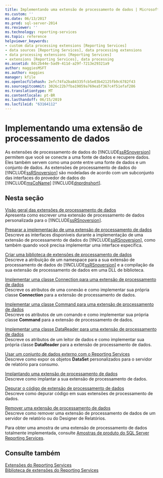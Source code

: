 ```yaml
---
title: Implementando uma extensão de processamento de dados | Microsoft Docs
ms.custom: ''
ms.date: 06/13/2017
ms.prod: sql-server-2014
ms.reviewer: ''
ms.technology: reporting-services
ms.topic: reference
helpviewer_keywords:
- custom data processing extensions [Reporting Services]
- data sources [Reporting Services], data processing extensions
- data processing extensions [Reporting Services]
- extensions [Reporting Services], data processing
ms.assetid: 8dc2b44e-5ad9-411d-a29f-7213e29321a9
author: maggiesMSFT
ms.author: maggies
manager: kfile
ms.openlocfilehash: 2efc74fa2ba84335fcb5e03b42125fb9c6782f43
ms.sourcegitcommit: 3026c22b7fba19059a769ea5f367c4f51efaf286
ms.translationtype: MT
ms.contentlocale: pt-BR
ms.lasthandoff: 06/15/2019
ms.locfileid: "63164112"
---
```

# <a name="implementing-a-data-processing-extension"></a>Implementando uma extensão de processamento de dados
  As extensões de processamento de dados do [!INCLUDE[ssRSnoversion](../../../includes/ssrsnoversion-md.md)] permitem que você se conecte a uma fonte de dados e recupere dados. Eles também servem como uma ponte entre uma fonte de dados e um conjunto de dados. As extensões de processamento de dados do [!INCLUDE[ssRSnoversion](../../../includes/ssrsnoversion-md.md)] são modeladas de acordo com um subconjunto das interfaces do provedor de dados do [!INCLUDE[msCoName](../../../includes/msconame-md.md)] [!INCLUDE[dnprdnshort](../../../includes/dnprdnshort-md.md)].  
  
## <a name="in-this-section"></a>Nesta seção  
 [Visão geral das extensões de processamento de dados](data-processing-extensions-overview.md)  
 Apresenta como escrever uma extensão de processamento de dados personalizada para o [!INCLUDE[ssRSnoversion](../../../includes/ssrsnoversion-md.md)].  
  
 [Preparar a implementação de uma extensão de processamento de dados](preparing-to-implement-a-data-processing-extension.md)  
 Descreve as interfaces disponíveis durante a implementação de uma extensão de processamento de dados do [!INCLUDE[ssRSnoversion](../../../includes/ssrsnoversion-md.md)], como também quando você precisa implementar uma interface específica.  
  
 [Criar uma biblioteca de extensões de processamento de dados](creating-a-data-processing-extension-library.md)  
 Descreve a atribuição de um namespace para a sua extensão de processamento de dados do [!INCLUDE[ssRSnoversion](../../../includes/ssrsnoversion-md.md)] e a compilação da sua extensão de processamento de dados em uma DLL de biblioteca.  
  
 [Implementar uma classe Connection para uma extensão de processamento de dados](implementing-a-connection-class-for-a-data-processing-extension.md)  
 Descreve os atributos de uma conexão e como implementar sua própria classe **Connection** para a extensão de processamento de dados.  
  
 [Implementar uma classe Command para uma extensão de processamento de dados](implementing-a-command-class-for-a-data-processing-extension.md)  
 Descreve os atributos de um comando e como implementar sua própria classe **Command** para a extensão de processamento de dados.  
  
 [Implementar uma classe DataReader para uma extensão de processamento de dados](implementing-a-datareader-class-for-a-data-processing-extension.md)  
 Descreve os atributos de um leitor de dados e como implementar sua própria classe **DataReader** para a extensão de processamento de dados.  
  
 [Usar um conjunto de dados externo com o Reporting Services](using-an-external-dataset-with-reporting-services.md)  
 Descreve como expor os objetos **DataSet** personalizados para o servidor de relatório para consumo.  
  
 [Implantando uma extensão de processamento de dados](deploying-a-data-processing-extension.md)  
 Descreve como implantar a sua extensão de processamento de dados.  
  
 [Depurar o código de extensão de processamento de dados](debugging-data-processing-extension-code.md)  
 Descreve como depurar código em suas extensões de processamento de dados.  
  
 [Remover uma extensão de processamento de dados](removing-a-data-processing-extension.md)  
 Descreve como remover uma extensão de processamento de dados de um servidor de relatório ou do Designer de Relatórios.  
  
 Para obter uma amostra de uma extensão de processamento de dados totalmente implementada, consulte [Amostras de produto do SQL Server Reporting Services](https://go.microsoft.com/fwlink/?LinkId=177889).  
  
## <a name="see-also"></a>Consulte também  
 [Extensões do Reporting Services](../reporting-services-extensions.md)   
 [Biblioteca de extensões do Reporting Services](../reporting-services-extension-library.md)  
  
  
